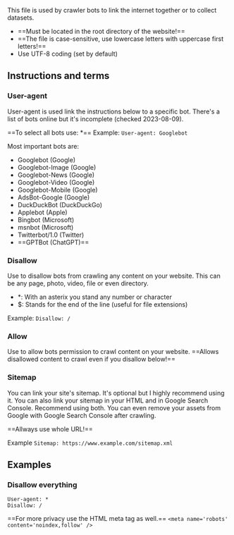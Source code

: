 This file is used by crawler bots to link the internet together or to collect datasets.

- ==Must be located in the root directory of the website!==
- ==The file is case-sensitive, use lowercase letters with uppercase first letters!==
- Use UTF-8 coding (set by default)

## Instructions and terms
### User-agent
User-agent is used link the instructions below to a specific bot.  There's a list of bots online but it's incomplete (checked 2023-08-09).

==To select all bots use: \*==
Example:
`User-agent: Googlebot`

Most important bots are:
- Googlebot (Google)
- Googlebot-Image (Google)
- Googlebot-News (Google)
- Googlebot-Video (Google)
- Googlebot-Mobile (Google)
- AdsBot-Google (Google)
- DuckDuckBot (DuckDuckGo)
- Applebot (Apple)
- Bingbot (Microsoft)
- msnbot (Microsoft)
- Twitterbot/1.0 (Twitter)
- ==GPTBot (ChatGPT)==

### Disallow
Use to disallow bots from crawling any content on your website. This can be any page, photo, video, file or even directory.

- \*: With an asterix you stand any number or character
- $: Stands for the end of the line (useful for file extensions)

Example:
`Disallow: /`

### Allow
Use to allow bots permission to crawl content on your website. ==Allows disallowed content to crawl even if you disallow below!==

### Sitemap
You can link your site's sitemap. It's optional but I highly recommend using it.
	You can also link your sitemap in your HTML and in Google Search Console. Recommend using both. You can even remove your assets from Google with Google Search Console after crawling.

==Allways use whole URL!==

Example
`Sitemap: https://www.example.com/sitemap.xml`

## Examples
### Disallow everything
```
User-agent: *
Disallow: /
```
==For more privacy use the HTML meta tag as well.==
	`<meta name='robots' content='noindex,follow' />`

